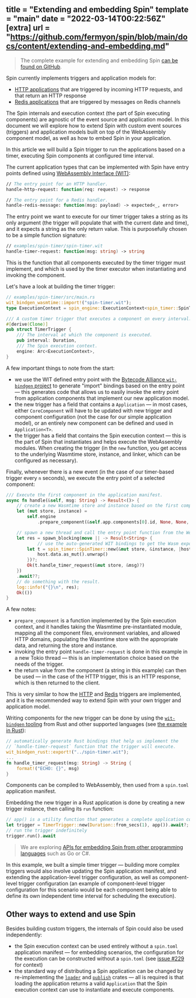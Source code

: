 title = "Extending and embedding Spin"
template = "main"
date = "2022-03-14T00:22:56Z"
[extra]
url = "https://github.com/fermyon/spin/blob/main/docs/content/extending-and-embedding.md"
---

> The complete example for extending and embedding Spin [can be found on GitHub](https://github.com/fermyon/spin/tree/main/examples/spin-timer).

Spin currently implements triggers and application models for:

- [HTTP applications](./http-trigger.md) that are triggered by incoming HTTP
requests, and that return an HTTP response
- [Redis applications](./redis-trigger.md) that are triggered by messages on Redis
channels

The Spin internals and execution context (the part of Spin executing
components) are agnostic of the event source and application model.
In this document we will explore how to extend Spin with custom event sources
(triggers) and application models built on top of the WebAssembly component
model, as well as how to embed Spin in your application.

In this article we will build a Spin trigger to run the applications based on a
timer, executing Spin components at configured time interval.

The current application types that can be implemented with Spin have entry points
defined using
[WebAssembly Interface (WIT)](https://github.com/bytecodealliance/wit-bindgen/blob/main/WIT.md):

```fsharp
// The entry point for an HTTP handler.
handle-http-request: function(req: request) -> response

// The entry point for a Redis handler.
handle-redis-message: function(msg: payload) -> expected<_, error>
```

The entry point we want to execute for our timer trigger takes a string as its
only argument (the trigger will populate that with the current date and time),
and it expects a string as the only return value. This is purposefully chosen
to be a simple function signature:

```fsharp
// examples/spin-timer/spin-timer.wit
handle-timer-request: function(msg: string) -> string
```

This is the function that all components executed by the timer trigger must
implement, and which is used by the timer executor when instantiating and
invoking the component.

Let's have a look at building the timer trigger:

```rust
// examples/spin-timer/src/main.rs
wit_bindgen_wasmtime::import!("spin-timer.wit");
type ExecutionContext = spin_engine::ExecutionContext<spin_timer::SpinTimerData>;

/// A custom timer trigger that executes a component on every interval.
#[derive(Clone)]
pub struct TimerTrigger {
    /// The interval at which the component is executed.
    pub interval: Duration,
    /// The Spin execution context.
    engine: Arc<ExecutionContext>,
}
```

A few important things to note from the start:

- we use the WIT defined entry point with the
[Bytecode Alliance `wit-bindgen` project](https://github.com/bytecodealliance/wit-bindgen)
to generate "import" bindings based on the entry point — this generates code that
allows us to easily invoke the entry point from application components that
implement our new application model.
- the new trigger has a field that contains a `Application` —
in most cases, either `CoreComponent` will have to be updated with new trigger
and component configuration (not the case for our simple application model),
or an entirely new component can be defined and used in `Application<T>`.
- the trigger has a field that contains the Spin execution context — this is the
part of Spin that instantiates and helps execute the WebAssembly modules. When
creating the trigger (in the `new` function, you get access to the underlying
Wasmtime store, instance, and linker, which can be configured as necessary).

Finally, whenever there is a new event (in the case of our timer-based trigger
every `n` seconds), we execute the entry point of a selected component:

```rust
/// Execute the first component in the application manifest.
async fn handle(&self, msg: String) -> Result<()> {
    // create a new Wasmtime store and instance based on the first component's WebAssembly module.
    let (mut store, instance) =
        self.engine
            .prepare_component(&self.app.components[0].id, None, None, None, None)?;

    // spawn a new thread and call the entry point function from the WebAssembly module 
    let res = spawn_blocking(move || -> Result<String> {
            // use the auto-generated WIT bindings to get the Wasm exports and call the `handle-timer-request` function.
        let t = spin_timer::SpinTimer::new(&mut store, &instance, |host| {
            host.data.as_mut().unwrap()
        })?;
        Ok(t.handle_timer_request(&mut store, &msg)?)
    })
    .await??;
    // do something with the result.
    log::info!("{}\n", res);
    Ok(())
}
```

A few notes:

- `prepare_component` is a function implemented by the Spin execution context,
and it handles taking the Wasmtime pre-instantiated module, mapping all the
component files, environment variables, and allowed HTTP domains, populating
the Wasmtime store with the appropriate data, and returning the store and instance.
- invoking the entry point `handle-timer-request` is done in this example in a new Tokio thread —
this is an implementation choice based on the needs of the trigger.
- the return value from the component (a string in this example) can then be
used — in the case of the HTTP trigger, this is an HTTP response, which is then
returned to the client.

This is very similar to how the [HTTP](./http-trigger.md) and [Redis](./redis-trigger.md)
triggers are implemented, and it is the recommended way to extend Spin with your
own trigger and application model.

Writing components for the new trigger can be done by using the
[`wit-bindgen` tooling](https://github.com/bytecodealliance/wit-bindgen) from
Rust and other supported languages (see [the example in Rust](https://github.com/fermyon/spin/tree/main/examples/spin-timer/example)):

```rust
// automatically generate Rust bindings that help us implement the 
// `handle-timer-request` function that the trigger will execute.
wit_bindgen_rust::export!("../spin-timer.wit");
...
fn handle_timer_request(msg: String) -> String {
    format!("ECHO: {}", msg)
}
```

Components can be compiled to WebAssembly, then used from a `spin.toml`
application manifest.

Embedding the new trigger in a Rust application is done by creating a new trigger
instance, then calling its `run` function:

```rust
// app() is a utility function that generates a complete application configuration.
let trigger = TimerTrigger::new(Duration::from_secs(1), app()).await?;
// run the trigger indefinitely
trigger.run().await
```

> We are exploring [APIs for embedding Spin from other programming languages](https://github.com/fermyon/spin/issues/197)
> such as Go or C#.

In this example, we built a simple timer trigger — building more complex triggers
would also involve updating the Spin application manifest, and extending
the application-level trigger configuration, as well as component-level
trigger configuration (an example of component-level trigger configuration
for this scenario would be each component being able to define its own
independent time interval for scheduling the execution).

## Other ways to extend and use Spin

Besides building custom triggers, the internals of Spin could also be used
independently:

- the Spin execution context can be used entirely without a `spin.toml`
application manifest — for embedding scenarios, the configuration for the
execution can be constructed without a `spin.toml` (see [issue #229](https://github.com/fermyon/spin/issues/229)
for context)
- the standard way of distributing a Spin application can be changed by
re-implementing the [`loader`](https://github.com/fermyon/spin/tree/main/crates/loader)
and [`publish`](https://github.com/fermyon/spin/tree/main/crates/publish) crates —
all is required is that loading the application returns a valid
`Application` that the Spin execution context can use to
instantiate and execute components.
